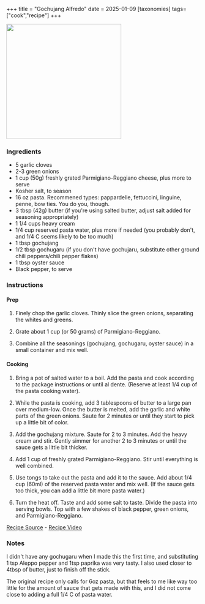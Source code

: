 +++
title = "Gochujang Alfredo"
date = 2025-01-09
[taxonomies]
tags=["cook","recipe"]
+++

<img src="../gochujang_alfredo.jpg" width="300" />

### Ingredients
* 5 garlic cloves
* 2-3 green onions
* 1 cup (50g) freshly grated Parmigiano-Reggiano cheese, plus more to serve
* Kosher salt, to season
* 16 oz pasta. Recommened types: pappardelle, fettuccini, linguine, penne, bow ties. You do you, though.
* 3 tbsp (42g) butter (if you're using salted butter, adjust salt added for seasoning appropriately)
* 1 1/4 cups heavy cream
* 1/4 cup reserved pasta water, plus more if needed (you probably don't, and 1/4 C seems likely to be too much)
* 1 tbsp gochujang
* 1/2 tbsp gochugaru (if you don't have gochujaru, substitute other ground chili peppers/chili pepper flakes)
* 1 tbsp oyster sauce
* Black pepper, to serve

### Instructions

#### Prep
1. Finely chop the garlic cloves. Thinly slice the green onions, separating the whites and greens.

2. Grate about 1 cup (or 50 grams) of Parmigiano-Reggiano.

3. Combine all the seasonings (gochujang, gochugaru, oyster sauce) in a small container and mix well.

#### Cooking

1. Bring a pot of salted water to a boil. Add the pasta and cook according to the package instructions or until al dente. (Reserve at least 1/4 cup of the pasta cooking water).

2. While the pasta is cooking, add 3 tablespoons of butter to a large pan over medium-low. Once the butter is melted, add the garlic and white parts of the green onions. Saute for 2 minutes or until they start to pick up a little bit of color.

2. Add the gochujang mixture. Saute for 2 to 3 minutes. Add the heavy cream and stir. Gently simmer for another 2 to 3 minutes or until the sauce gets a little bit thicker.

3. Add 1 cup of freshly grated Parmigiano-Reggiano. Stir until everything is well combined.

4. Use tongs to take out the pasta and add it to the sauce. Add about 1/4 cup (60ml) of the reserved pasta water and mix well. (If the sauce gets too thick, you can add a little bit more pasta water.)

5. Turn the heat off. Taste and add some salt to taste. Divide the pasta into serving bowls. Top with a few shakes of black pepper, green onions, and Parmigiano-Reggiano.

[Recipe Source](https://aaronandclaire.com/creamy-gochujang-pasta/#wpzoom-recipe-card) - [Recipe Video](https://www.youtube.com/watch?v=hEE01jL1qXw&vl=en)

### Notes
I didn't have any gochugaru when I made this the first time, and substituting 1 tsp Aleppo pepper and 1tsp paprika was very tasty. I also used closer to 4tbsp of butter, just to finish off the stick. 

The original recipe only calls for 6oz pasta, but that feels to me like way too little for the amount of sauce that gets made with this, and I did not come close to adding a full 1/4 C of pasta water.